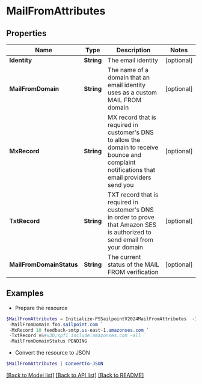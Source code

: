 # MailFromAttributes
## Properties

Name | Type | Description | Notes
------------ | ------------- | ------------- | -------------
**Identity** | **String** | The email identity | [optional] 
**MailFromDomain** | **String** | The name of a domain that an email identity uses as a custom MAIL FROM domain | [optional] 
**MxRecord** | **String** | MX record that is required in customer&#39;s DNS to allow the domain to receive bounce and complaint notifications that email providers send you | [optional] 
**TxtRecord** | **String** | TXT record that is required in customer&#39;s DNS in order to prove that Amazon SES is authorized to send email from your domain | [optional] 
**MailFromDomainStatus** | **String** | The current status of the MAIL FROM verification | [optional] 

## Examples

- Prepare the resource
```powershell
$MailFromAttributes = Initialize-PSSailpointV2024MailFromAttributes  -Identity bob.smith@sailpoint.com `
 -MailFromDomain foo.sailpoint.com `
 -MxRecord 10 feedback-smtp.us-east-1.amazonses.com `
 -TxtRecord v&#x3D;spf1 include:amazonses.com ~all `
 -MailFromDomainStatus PENDING
```

- Convert the resource to JSON
```powershell
$MailFromAttributes | ConvertTo-JSON
```

[[Back to Model list]](../README.md#documentation-for-models) [[Back to API list]](../README.md#documentation-for-api-endpoints) [[Back to README]](../README.md)

